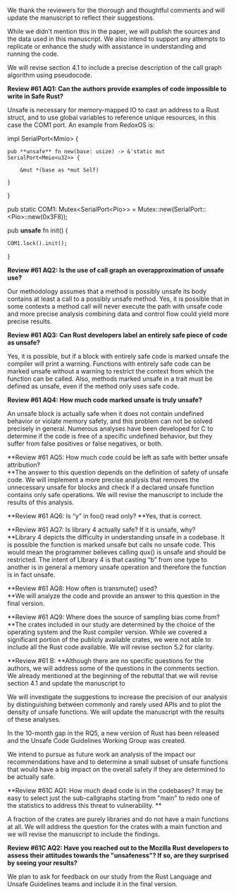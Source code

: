 We thank the reviewers for the thorough and thoughtful comments and will update the manuscript to reflect their suggestions. 

While we didn’t mention this in the paper, we will publish the sources and the data used in this manuscript. We also intend to support any attempts to replicate or enhance the study with assistance in understanding and running the code.

We will revise section 4.1 to include a precise description of the call graph algorithm using pseudocode.

**Review #61 AQ1: Can the authors provide examples of code impossible to write in Safe Rust?**

Unsafe is necessary for memory-mapped IO to cast an address to a Rust struct, and to use global variables to reference unique resources, in this case the COM1 port. An example from RedoxOS is:

impl SerialPort<Mmio<u32>> {

    pub **unsafe** fn new(base: usize) -> &'static mut SerialPort<Mmio<u32>> {

        &mut *(base as *mut Self)

    }

}

pub static COM1: Mutex<SerialPort<Pio<u8>>> = Mutex::new(SerialPort::<Pio<u8>>::new(0x3F8));

pub **unsafe** fn init() {

    COM1.lock().init();

}

**Review #61 AQ2: Is the use of call graph an overapproximation of unsafe use?**

Our methodology assumes that a method is possibly unsafe its body contains at least a call to a possibly unsafe method. Yes, it is possible that in some contexts a method call will never execute the path with unsafe code and more precise analysis combining data and control flow could yield more precise results. 

**Review #61 AQ3: Can Rust developers label an entirely safe piece of code as unsafe?**

Yes, it is possible, but if a block with entirely safe code is marked unsafe the compiler will print a warning. Functions with entirely safe code can be marked unsafe without a warning to restrict the context from which the function can be called. Also, methods marked unsafe in a trait must be defined as unsafe, even if the method only uses safe code.

**Review #61 AQ4: How much code marked unsafe is truly unsafe?**

An unsafe block is actually safe when it does not contain undefined behavior or violate memory safety, and this problem can not be solved precisely in general. Numerous analyses have been developed for C to determine if the code is free of a specific undefined behavior, but they suffer from false positives or false negatives, or both.

**Review #61 AQ5: How much code could be left as safe with better unsafe attribution? \
**The answer to this question depends on the definition of safety of unsafe code. We will implement a more precise analysis that removes the unnecessary unsafe for blocks and check if a declared unsafe function contains only safe operations. We will revise the manuscript to include the results of this analysis.

**Review #61 AQ6: Is “y” in foo() read only? **Yes, that is correct. 

**Review #61 AQ7: Is library 4 actually safe? If it is unsafe, why? \
**Library 4 depicts the difficulty in understanding unsafe in a codebase. It is possible the function is marked unsafe but calls no unsafe code. This would mean the programmer believes calling qux() is unsafe and should be restricted. The intent of LIbrary 4 is that casting “b” from one type to another is in general a memory unsafe operation and therefore the function is in fact unsafe.

**Review #61 AQ8: How often is transmute() used? \
**We will analyze the code and provide an answer to this question in the final version.

**Review #61 AQ9: Where does the source of sampling bias come from? \
**The crates included in our study are determined by the choice of the operating system and the Rust compiler version. While we covered a significant portion of the publicly available crates, we were not able to include all the Rust code available. We will revise section 5.2 for clarity.

**Review #61 B: **Although there are no specific questions for the authors, we will address some of the questions in the comments section. We already mentioned at the beginning of the rebuttal that we will revise section 4.1 and update the manuscript to   

We will investigate the suggestions to increase the precision of our analysis by distinguishing between commonly and rarely used APIs and to plot the density of unsafe functions. We will update the manuscript with the results of these analyses. 

In the 10-month gap in the RQ5, a new version of Rust has been released and the Unsafe Code Guidelines Working Group was created.

We intend to pursue as future work an analysis of the impact our recommendations have and to determine a small subset of unsafe functions that would have a big impact on the overall safety if they are determined to be actually safe.

**Review #61C AQ1: How much dead code is in the codebases? It may be easy to select just the sub-callgraphs starting from "main" to redo one of the statistics to address this threat to vulnerability. **

A fraction of the crates are purely libraries and do not have a main functions at all. We will address the question for the crates with a main function and we will revise the manuscript to include the findings.

**Review #61C AQ2: Have you reached out to the Mozilla Rust developers to assess their attitudes towards the "unsafeness"? If so, are they surprised by seeing your results?**

We plan to ask for feedback on our study from the Rust Language and Unsafe Guidelines teams and include it in the final version.


<!-- Docs to Markdown version 1.0β17 -->
